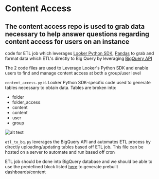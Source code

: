 # Content Access 
## The content access repo is used to grab data necessary to help answer questions regarding content access for users on an instance

code for ETL job which leverages [Looker Python SDK](https://pypi.org/project/looker-sdk/), [Pandas](https://pandas.pydata.org/) to grab and format data which ETL's directly to Big Query by leveraging [BigQuery API](https://cloud.google.com/bigquery/docs/reference/rest) 

The 2 code files are used to Leverage Looker's Python SDK and enable users to find and manage content access at both a group/user level

`content_access.py` is Looker Python SDK-specific code used to generate tables necessary to obtain data. 
Tables are broken into:

- folder
- folder_access
- content
- content
- user
- group


![alt text](https://github.com/alickzhang97/content_access_etl/blob/master/content_access_ERD.png)


`etl_to_bq.py` leverages the BigQuery API and automates ETL process by directly uploading/updating tables based off ETL job. This file can be hosted on a server to automate and run based off cron

ETL job should be done into BigQuery database and we should be able to use the predefined block listed [here](https://github.com/alickzhang97/content_access_final_lkml) to generate prebuilt dashboards/content
